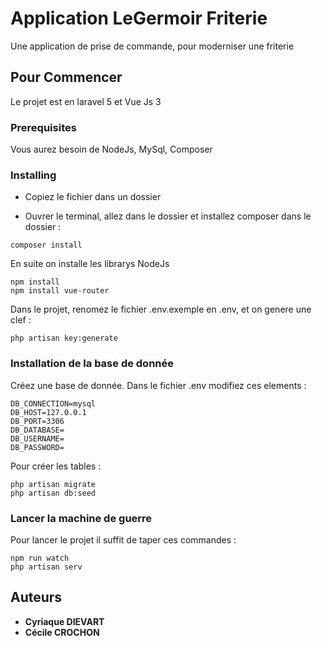 # Application LeGermoir Friterie

Une application de prise de commande, pour moderniser une friterie

## Pour Commencer

Le projet est en laravel 5 et Vue Js 3

### Prerequisites

Vous aurez besoin de NodeJs, MySql, Composer


### Installing

- Copiez le fichier dans un dossier

- Ouvrer le terminal, allez dans le dossier et installez composer dans le dossier :


```
composer install
```

En suite on installe les librarys NodeJs

```
npm install
npm install vue-router
```

Dans le projet, renomez le fichier .env.exemple en .env, et on genere une clef :

```
php artisan key:generate
```

### Installation de la base de donnée

Créez une base de donnée. 
Dans le fichier .env modifiez ces elements :

```
DB_CONNECTION=mysql
DB_HOST=127.0.0.1
DB_PORT=3306
DB_DATABASE=
DB_USERNAME=
DB_PASSWORD=
```
Pour créer les tables :


```
php artisan migrate
php artisan db:seed
```

### Lancer la machine de guerre

Pour lancer le projet il suffit de taper ces commandes :

```
npm run watch
php artisan serv
```

## Auteurs

* **Cyriaque DIEVART** 
* **Cécile CROCHON**

